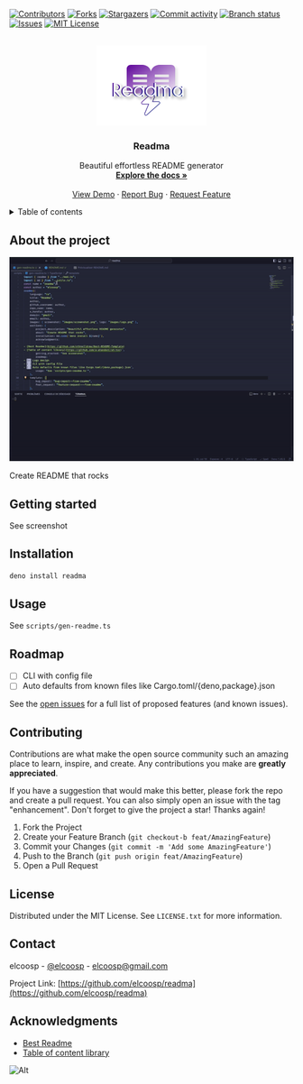 <a id="readme-top"></a>
<!-- PROJECT SHIELDS -->
[![Contributors][contributors-shield]][contributors-url]
[![Forks][forks-shield]][forks-url]
[![Stargazers][stars-shield]][stars-url]
[![Commit activity][commit-activity-shield]][commit-activity-url]
[![Branch status][checks-status-shield]][checks-status-url]
[![Issues][issues-shield]][issues-url]
[![MIT License][license-shield]][license-url]

<!-- PROJECT LOGO -->
<br />
<div align="center">
  <a href="https://github.com/elcoosp/readma">
    <img src="images/logo.png" style="max-height: 200px; object-fit: contain;" alt="Logo">
  </a>
  <h3 align="center">Readma</h3>
  <p align="center">
    Beautiful effortless README generator
    <br />
    <a href="https://github.com/elcoosp/readma"><strong>Explore the docs »</strong></a>
    <br />
    <br />
    <a href="https://github.com/elcoosp/readma">View Demo</a>
    ·
    <a href="https://github.com/elcoosp/readma/issues/new?labels=bug&template=-bug-report--from-readme.md">Report Bug</a>
    ·
    <a href="https://github.com/elcoosp/readma/issues/new?labels=enhancement&template=feature-request---from-readme.md">Request Feature</a>
  </p>
</div>

<!-- TABLE OF CONTENTS -->
<details>
  <summary>Table of contents</summary>
  <ol>
   <li><a href="#about-the-project">About the project</a></li>
   <li><a href="#getting-started">Getting started</a></li>
   <li><a href="#installation">Installation</a></li>
   <li><a href="#usage">Usage</a></li>
   <li><a href="#roadmap">Roadmap</a></li>
   <li><a href="#contributing">Contributing</a></li>
   <li><a href="#license">License</a></li>
   <li><a href="#contact">Contact</a></li>
   <li><a href="#acknowledgments">Acknowledgments</a></li>
  </ol>
</details>

## About the project

<img src="images/screenshot.gif" alt="Product screenshot" />
  
Create README that rocks

## Getting started

See screenshot

## Installation

```sh
deno install readma
```

## Usage

See `scripts/gen-readme.ts`

## Roadmap

- [ ] CLI with config file
- [ ] Auto defaults from known files like Cargo.toml/{deno,package}.json

See the [open issues](https://github.com/elcoosp/readma/issues) for a full list of proposed features (and known issues).

## Contributing

Contributions are what make the open source community such an amazing place to learn, inspire, and create. Any contributions you make are **greatly appreciated**.

If you have a suggestion that would make this better, please fork the repo and create a pull request. You can also simply open an issue with the tag "enhancement".
Don't forget to give the project a star! Thanks again!

1. Fork the Project
2. Create your Feature Branch (`git checkout-b feat/AmazingFeature`)
3. Commit your Changes (`git commit -m 'Add some AmazingFeature'`)
4. Push to the Branch (`git push origin feat/AmazingFeature`)
5. Open a Pull Request

## License

Distributed under the MIT License. See `LICENSE.txt` for more information.

## Contact

elcoosp - [@elcoosp](https://twitter.com/elcoosp) - [elcoosp@gmail.com](elcoosp@gmail.com)

Project Link: [https://github.com/elcoosp/readma](https://github.com/elcoosp/readma)

## Acknowledgments

- [Best Readme](https://github.com/othneildrew/Best-README-Template)
- [Table of content library](https://github.com/a-ahandani/ah-toc)

<!--MARKDOWN LINKS & IMAGES-- >
<!--https://www.markdownguide.org/basic-syntax/#reference-style-links -->

[contributors-shield]: https://img.shields.io/github/contributors/elcoosp/readma.svg?style=for-the-badge
[contributors-url]: https://github.com/elcoosp/readma/graphs/contributors
[forks-shield]: https://img.shields.io/github/forks/elcoosp/readma.svg?style=for-the-badge
[forks-url]: https://github.com/elcoosp/readma/network/members
[stars-shield]: https://img.shields.io/github/stars/elcoosp/readma.svg?style=for-the-badge
[stars-url]: https://github.com/elcoosp/readma/stargazers
[issues-shield]: https://img.shields.io/github/issues/elcoosp/readma.svg?style=for-the-badge
[commit-activity-url]: https://github.com/elcoosp/readma/commits
[commit-activity-shield]: https://img.shields.io/github/commit-activity/w/elcoosp/readma.svg?style=for-the-badge
[checks-status-url]: https://github.com/elcoosp/readma/actions?query=branch%3Amain
[checks-status-shield]: https://img.shields.io/github/check-status/elcoosp/readma/main.svg?style=for-the-badge
[issues-url]: https://github.com/elcoosp/readma/issues
[license-shield]: https://img.shields.io/github/license/elcoosp/readma.svg?style=for-the-badge
[license-url]: https://github.com/elcoosp/readma/blob/master/LICENSE.txt

![Alt](https://repobeats.axiom.co/api/embed/bcfa91e5586a81b65ba4e64a132ce351cacec4b2.svg "Repobeats analytics image")
